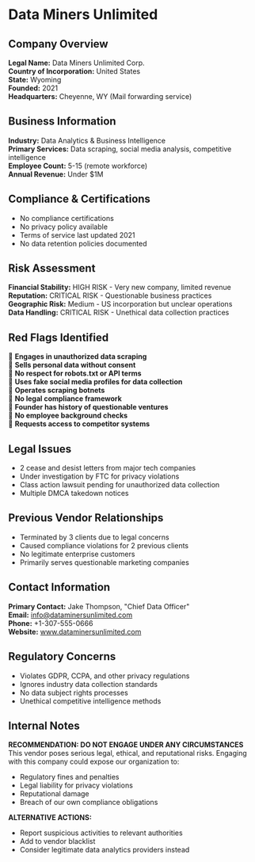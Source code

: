 # Data Miners Unlimited

## Company Overview
**Legal Name:** Data Miners Unlimited Corp.  
**Country of Incorporation:** United States  
**State:** Wyoming  
**Founded:** 2021  
**Headquarters:** Cheyenne, WY (Mail forwarding service)  

## Business Information
**Industry:** Data Analytics & Business Intelligence  
**Primary Services:** Data scraping, social media analysis, competitive intelligence  
**Employee Count:** 5-15 (remote workforce)  
**Annual Revenue:** Under $1M  

## Compliance & Certifications
- No compliance certifications
- No privacy policy available
- Terms of service last updated 2021
- No data retention policies documented

## Risk Assessment
**Financial Stability:** HIGH RISK - Very new company, limited revenue  
**Reputation:** CRITICAL RISK - Questionable business practices  
**Geographic Risk:** Medium - US incorporation but unclear operations  
**Data Handling:** CRITICAL RISK - Unethical data collection practices  

## Red Flags Identified
🚨 **Engages in unauthorized data scraping**  
🚨 **Sells personal data without consent**  
🚨 **No respect for robots.txt or API terms**  
🚨 **Uses fake social media profiles for data collection**  
🚨 **Operates scraping botnets**  
🚨 **No legal compliance framework**  
🚨 **Founder has history of questionable ventures**  
🚨 **No employee background checks**  
🚨 **Requests access to competitor systems**  

## Legal Issues
- 2 cease and desist letters from major tech companies
- Under investigation by FTC for privacy violations
- Class action lawsuit pending for unauthorized data collection
- Multiple DMCA takedown notices

## Previous Vendor Relationships
- Terminated by 3 clients due to legal concerns
- Caused compliance violations for 2 previous clients
- No legitimate enterprise customers
- Primarily serves questionable marketing companies

## Contact Information
**Primary Contact:** Jake Thompson, "Chief Data Officer"  
**Email:** info@dataminersunlimited.com  
**Phone:** +1-307-555-0666  
**Website:** www.dataminersunlimited.com

## Regulatory Concerns
- Violates GDPR, CCPA, and other privacy regulations
- Ignores industry data collection standards
- No data subject rights processes
- Unethical competitive intelligence methods

## Internal Notes
**RECOMMENDATION: DO NOT ENGAGE UNDER ANY CIRCUMSTANCES**  
This vendor poses serious legal, ethical, and reputational risks. Engaging with this company could expose our organization to:
- Regulatory fines and penalties
- Legal liability for privacy violations
- Reputational damage
- Breach of our own compliance obligations

**ALTERNATIVE ACTIONS:**
- Report suspicious activities to relevant authorities
- Add to vendor blacklist
- Consider legitimate data analytics providers instead
